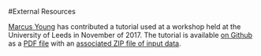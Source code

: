#External Resources

[Marcus Young](https://github.com/marcusyoung) has contributed a tutorial used at a workshop held at the
University of Leeds in November of 2017. The tutorial is available [on Github](https://github.com/marcusyoung/otp-tutorial) as a [PDF file](https://github.com/marcusyoung/otp-tutorial/raw/master/intro-otp.pdf) with an [associated ZIP file of input data](https://github.com/marcusyoung/otp-tutorial/raw/master/materials.zip).
